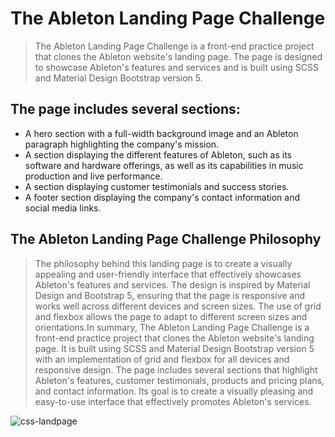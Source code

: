 # The Ableton Landing Page Challenge
> The Ableton Landing Page Challenge is a front-end practice project that clones the Ableton website's landing page. The page is designed to showcase Ableton's features and services and is built using SCSS and Material Design Bootstrap version 5.
## The page includes several sections:
+ A hero section with a full-width background image and an Ableton paragraph highlighting the company's mission.
+ A section displaying the different features of Ableton, such as its software and hardware offerings, as well as its capabilities in music production and live performance.
+ A section displaying customer testimonials and success stories.
+ A footer section displaying the company's contact information and social media links.
## The Ableton Landing Page Challenge Philosophy
> The philosophy behind this landing page is to create a visually appealing and user-friendly interface that effectively showcases Ableton's features and services. The design is inspired by Material Design and Bootstrap 5, ensuring that the page is responsive and works well across different devices and screen sizes. The use of grid and flexbox allows the page to adapt to different screen sizes and orientations.In summary, The Ableton Landing Page Challenge is a front-end practice project that clones the Ableton website's landing page. It is built using SCSS and Material Design Bootstrap version 5 with an implementation of grid and flexbox for all devices and responsive design. The page includes several sections that highlight Ableton's features, customer testimonials, products and pricing plans, and contact information. Its goal is to create a visually pleasing and easy-to-use interface that effectively promotes Ableton's services.

![css-landpage](https://user-images.githubusercontent.com/29811601/184948582-ef8fb9d8-8e5b-4b3f-af5f-b03a53a32ef4.png)


